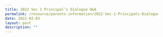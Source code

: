 ```yaml
---
title: 2022 Sec 1 Principal’s Dialogue Q&A
permalink: /resource/parents-information/2022-Sec-1-Principals-Dialogue-QA
date: 2022-02-03
layout: post
description: ""
---
```

